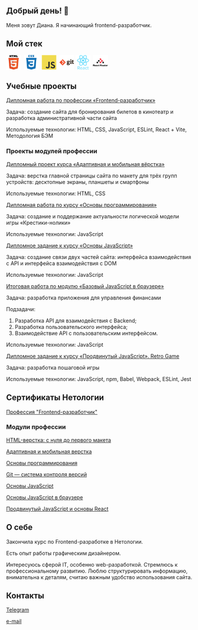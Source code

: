 ## Добрый день! 👋

Меня зовут Диана. Я начинающий frontend-разработчик.

## Мой стек

<div>
  <img src="https://github.com/devicons/devicon/blob/master/icons/html5/html5-original-wordmark.svg" title="HTML5" alt="HTML5" width="40" height="40"/>&nbsp;
  <img src="https://github.com/devicons/devicon/blob/master/icons/css3/css3-plain-wordmark.svg"  title="CSS3" alt="CSS3" width="40" height="40"/>&nbsp;
  <img src="https://github.com/devicons/devicon/blob/master/icons/javascript/javascript-original.svg" title="JavaScript" alt="JavaScript" width="40" height="40"/>&nbsp;
  <!-- <img src="https://github.com/devicons/devicon/blob/master/icons/nodejs/nodejs-original-wordmark.svg" title="NodeJS" alt="NodeJS" width="40" height="40"/>&nbsp; -->
  <img src="https://github.com/devicons/devicon/blob/master/icons/git/git-original-wordmark.svg" title="Git" alt="Git" width="40" height="40"/>
  <img src="https://github.com/devicons/devicon/blob/master/icons/react/react-original-wordmark.svg" title="React" alt="React" width="40" height="40"/>&nbsp;
  <img src="https://github.com/devicons/devicon/blob/master/icons/reactrouter/reactrouter-original-wordmark.svg" title="ReactRouter" alt="ReactRouter" width="40" height="40"/>&nbsp;
</div>

## Учебные проекты
[Дипломная работа по профессии «Frontend-разработчик»](https://github.com/aelain/shfe-diplom)

Задача: создание сайта для бронирования билетов в кинотеатр и разработка административной части сайта

Используемые технологии: HTML, CSS, JavaScript, ESLint, React + Vite, Методология БЭМ

### Проекты модулей профессии

[Дипломный проект курса «Адаптивная и мобильная вёрстка»](https://github.com/aelain/mq-diplom)

Задача: верстка главной страницы сайта по макету для трёх групп устройств: десктопные экраны, планшеты и смартфоны

Используемые технологии: HTML, CSS

[Дипломная работа по курсу «Основы программирования»](https://github.com/aelain/pb-diplom)

Задача: создание и поддержание актуальности логической модели игры «Крестики-нолики»

Используемые технологии: JavaScript

[Дипломное задание к курсу «Основы JavaScript»](https://github.com/aelain/bjs-diplom)

Задача: создание связи двух частей сайта: интерфейса взаимодействия с АPI и интерфейса взаимодействия с DOM

Используемые технологии: JavaScript

[Итоговая работа по модулю «Базовый JavaScript в браузере»](https://github.com/aelain/bhj-diploma)

Задача: разработка приложения для управления финансами

Подзадачи:
1. Разработка API для взаимодействия с Backend;
2. Разработка пользовательского интерфейса;
3. Взаимодействие API с пользовательским интерфейсом.

Используемые технологии: JavaScript

[Дипломное задание к курсу «Продвинутый JavaScript». Retro Game](https://github.com/aelain/js-advanced-diploma)

Задача: разработка пошаговой игры

Используемые технологии: JavaScript, npm, Babel, Webpack, ESLint, Jest


## Сертификаты Нетологии

[Профессия "Frontend-разработчик"](certificates/certificate_9.png)

### Модули профессии

[HTML-верстка: с нуля до первого макета](certificates/certificate_1.png)

[Адаптивная и мобильная верстка](certificates/certificate_2.png)

[Основы программирования](certificates/certificate_3.png)

[Git — система контроля версий](certificates/certificate_4.png)

[Основы JavaScript](certificates/certificate_5.png)

[Основы JavaScript в браузере](certificates/certificate_6.png)

[Продвинутый JavaScript и основы React](certificates/certificate_7.png)

## О себе

Закончила курс по Frontend-разработке в Нетологии.

Есть опыт работы графическим дизайнером.

Интересуюсь сферой IT, особенно web-разработкой. Стремлюсь к профессиональному развитию. Люблю структурировать информацию, внимательна к деталям, считаю важным удобство использования сайта.


## Контакты

[Telegram](https://t.me/dianaavedisyan)

[e-mail](mailto:diana-avedisyan@mail.ru)
